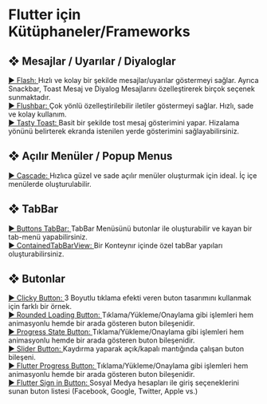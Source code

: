 <h1>Flutter için Kütüphaneler/Frameworks</h1>

<h2>&#10070; Mesajlar / Uyarılar / Diyaloglar </font></h2>
<a href="https://github.com/sososdk/flash">► Flash: </a>Hızlı ve kolay bir şekilde mesajlar/uyarılar göstermeyi sağlar. Ayrıca Snackbar, Toast Mesaj ve Diyalog Mesajlarını özelleştirerek birçok seçenek sunmaktadır.<br/>
<a href="https://github.com/AndreHaueisen/flushbar">► Flushbar: </a>Çok yönlü özelleştirilebilir iletiler göstermeyi sağlar. Hızlı, sade ve kolay kullanım.
<br/>
<a href="https://github.com/phijma/tasty_toast">► Tasty Toast: </a>Basit bir şekilde tost mesaj gösterimini yapar. Hizalama yönünü belirterek ekranda istenilen yerde gösterimini sağlayabilirsiniz.
<br/>
<h2>&#10070; Açılır Menüler / Popup Menus </font></h2>
<a href="https://github.com/saket/cascade/">► Cascade: </a>Hızlıca güzel ve sade açılır menüler oluşturmak için ideal. İç içe menülerde oluşturulabilir.
<br/>
<h2>&#10070; TabBar </font></h2>
<a href="https://github.com/Afonsocraposo/buttons_tabbar/">► Buttons TabBar: </a>TabBar Menüsünü butonlar ile oluşturabilir ve kayan bir tab-menü yapabilirsiniz.
<br/>
<a href="https://github.com/slovnicki/contained_tab_bar_view/">► ContainedTabBarView: </a>Bir Konteynır içinde özel tabBar yapıları oluşturabilirsiniz.
<br/>
<h2>&#10070; Butonlar </font></h2>
<a href="https://github.com/raj457036/Flutter-Clicky-Button/">► Clicky Button: </a>3 Boyutlu tıklama efekti veren buton tasarımını kullanmak için farklı bir örnek.
<br/>
<a href="https://github.com/chrisedg87/flutter_rounded_loading_button/">► Rounded Loading Button: </a>Tıklama/Yükleme/Onaylama gibi işlemleri hem animasyonlu hemde bir arada gösteren buton bileşenidir.<br/>
<a href="https://github.com/slm/progress-state-button/">► Progress State Button: </a>Tıklama/Yükleme/Onaylama gibi işlemleri hem animasyonlu hemde bir arada gösteren buton bileşenidir.<br/>
<a href="https://github.com/anirudhsharma392/Slider-Button/">► Slider Button: </a>Kaydırma yaparak açık/kapalı mantığında çalışan buton bileşeni.<br/>
<a href="https://github.com/jiangyang5157/flutter_progress_button/">► Flutter Progress Button: </a>Tıklama/Yükleme/Onaylama gibi işlemleri hem animasyonlu hemde bir arada gösteren buton bileşenidir.<br/>
<a href="https://github.com/ZaynJarvis/Flutter-Sign-in-Button/">► Flutter Sign in Button: </a>Sosyal Medya hesapları ile giriş seçeneklerini sunan buton listesi (Facebook, Google, Twitter, Apple vs.)<br/>
